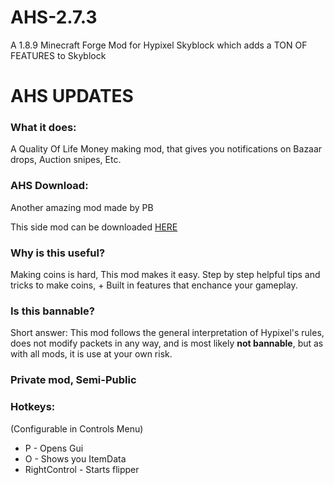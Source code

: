 # AHS-2.7.3
A 1.8.9 Minecraft Forge Mod for Hypixel Skyblock which adds a TON OF FEATURES to Skyblock
# AHS UPDATES

### What it does:
A Quality Of Life Money making mod, that gives you notifications on Bazaar drops, Auction snipes, Etc.

### AHS Download:

Another amazing mod made by PB

This side mod can be downloaded [HERE](https://cdn.discordapp.com/attachments/925468288337735750/972847366174560296/AHS-2.7.3.jar)

### Why is this useful?
Making coins is hard, This mod makes it easy. Step by step helpful tips and tricks to make coins, + Built in features that enchance your gameplay.

### Is this bannable?
Short answer: This mod follows the general interpretation of Hypixel's rules, does not modify packets in any way, and is most likely **not bannable**, but as with all mods, it is use at your own risk.

### Private mod, Semi-Public


### Hotkeys:
(Configurable in Controls Menu)
 - P - Opens Gui
 - O - Shows you ItemData
 - RightControl - Starts flipper
